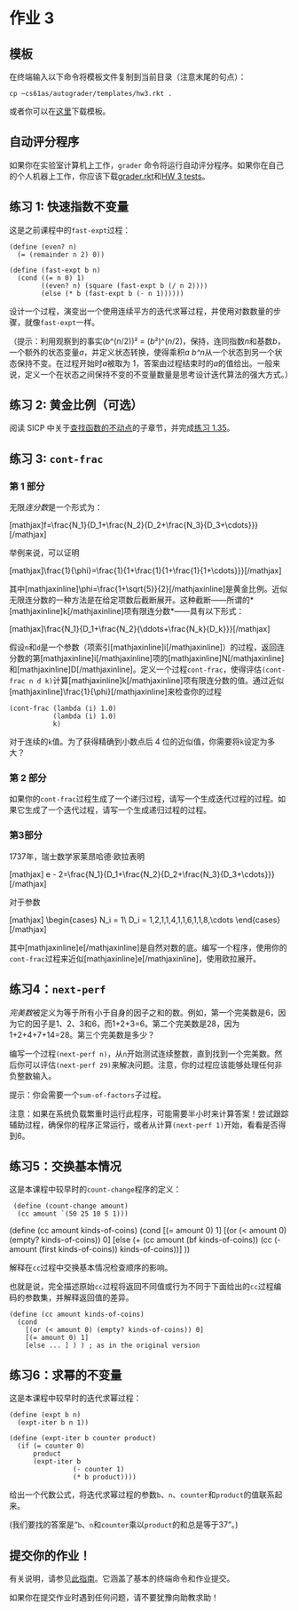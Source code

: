 # 作业 3

## 模板

在终端输入以下命令将模板文件复制到当前目录（注意末尾的句点）：

```
cp ~cs61as/autograder/templates/hw3.rkt . 
```

或者你可以在[这里](http://inst.eecs.berkeley.edu/~cs61as/templates/hw3.rkt)下载模板。

## 自动评分程序

如果你在实验室计算机上工作，`grader` 命令将运行自动评分程序。如果你在自己的个人机器上工作，你应该下载[grader.rkt](http://inst.eecs.berkeley.edu/~cs61as/autograder/grader.rkt)和[HW 3 tests](http://inst.eecs.berkeley.edu/~cs61as/autograder/tests/hw3-tests.rkt)。

## 练习 1: 快速指数不变量

这是之前课程中的`fast-expt`过程：

```
(define (even? n)
  (= (remainder n 2) 0))

(define (fast-expt b n)
  (cond ((= n 0) 1)
        ((even? n) (square (fast-expt b (/ n 2))))
        (else (* b (fast-expt b (- n 1))))))
```

设计一个过程，演变出一个使用连续平方的迭代求幂过程，并使用对数数量的步骤，就像`fast-expt`一样。

（提示：利用观察到的事实(*b*^(*n*/2))² = (*b*²)^(*n*/2)，保持，连同指数*n*和基数*b*，一个额外的状态变量*a*，并定义状态转换，使得乘积*a b^n*从一个状态到另一个状态保持不变。在过程开始时*a*被取为 1，答案由过程结束时的*a*的值给出。一般来说，定义一个在状态之间保持不变的不变量数量是思考设计迭代算法的强大方式。）

## 练习 2: 黄金比例（可选）

阅读 SICP 中关于[查找函数的不动点](http://mitpress.mit.edu/sicp/full-text/book/book-Z-H-12.html#%_sec_Temp_106)的子章节，并完成[练习 1.35](http://mitpress.mit.edu/sicp/full-text/book/book-Z-H-12.html#%25_thm_1.35)。

## 练习 3: `cont-frac`

### 第 1 部分

无限*连分数*是一个形式为：

[mathjax]f=\frac{N_1}{D_1+\frac{N_2}{D_2+\frac{N_3}{D_3+\cdots}}}[/mathjax]

举例来说，可以证明

[mathjax]\frac{1}{\phi}=\frac{1}{1+\frac{1}{1+\frac{1}{1+\cdots}}}[/mathjax]

其中[mathjaxinline]\phi=\frac{1+\sqrt{5}}{2}[/mathjaxinline]是黄金比例。近似无限连分数的一种方法是在给定项数后截断展开。这种截断——所谓的*[mathjaxinline]k[/mathjaxinline]项有限连分数*——具有以下形式：

[mathjax]\frac{N_1}{D_1+\frac{N_2}{\ddots+\frac{N_k}{D_k}}}[/mathjax]

假设`n`和`d`是一个参数（项索引[mathjaxinline]i[/mathjaxinline]）的过程，返回连分数的第[mathjaxinline]i[/mathjaxinline]项的[mathjaxinline]N[/mathjaxinline]和[mathjaxinline]D[/mathjaxinline]。定义一个过程`cont-frac`，使得评估`(cont-frac n d k)`计算[mathjaxinline]k[/mathjaxinline]项有限连分数的值。通过近似[mathjaxinline]\frac{1}{\phi}[/mathjaxinline]来检查你的过程

```
(cont-frac (lambda (i) 1.0)
           (lambda (i) 1.0)
           k) 
```

对于连续的`k`值。为了获得精确到小数点后 4 位的近似值，你需要将`k`设定为多大？

### 第 2 部分

如果你的`cont-frac`过程生成了一个递归过程，请写一个生成迭代过程的过程。如果它生成了一个迭代过程，请写一个生成递归过程的过程。

### 第3部分

1737年，瑞士数学家莱昂哈德·欧拉表明

[mathjax] e - 2=\frac{N_1}{D_1+\frac{N_2}{D_2+\frac{N_3}{D_3+\cdots}}} [/mathjax]

对于参数

[mathjax] \begin{cases} N_i = 1\\ D_i = 1,2,1,1,4,1,1,6,1,1,8,\cdots \end{cases} [/mathjax]

其中[mathjaxinline]e[/mathjaxinline]是自然对数的底。编写一个程序，使用你的`cont-frac`过程来近似[mathjaxinline]e[/mathjaxinline]，使用欧拉展开。

## 练习4：`next-perf`

*完美数*被定义为等于所有小于自身的因子之和的数。例如，第一个完美数是6，因为它的因子是1、2、3和6，而1+2+3=6。第二个完美数是28，因为1+2+4+7+14=28。第三个完美数是多少？

编写一个过程`(next-perf n)`，从`n`开始测试连续整数，直到找到一个完美数。然后你可以评估`(next-perf 29)`来解决问题。注意，你的过程应该能够处理任何非负整数输入。

提示：你会需要一个`sum-of-factors`子过程。

注意：如果在系统负载繁重时运行此程序，可能需要半小时来计算答案！尝试跟踪辅助过程，确保你的程序正常运行，或者从计算`(next-perf 1)`开始，看看是否得到6。

## 练习5：交换基本情况

这是本课程中较早时的`count-change`程序的定义：

```
 (define (count-change amount)
  (cc amount `(50 25 10 5 1)))
```

(define (cc amount kinds-of-coins) (cond [(= amount 0) 1] [(or (< amount 0) (empty? kinds-of-coins)) 0] [else (+ (cc amount (bf kinds-of-coins)) (cc (- amount (first kinds-of-coins)) kinds-of-coins))] ))

解释在`cc`过程中交换基本情况检查顺序的影响。

也就是说，完全描述原始`cc`过程将返回不同值或行为不同于下面给出的`cc`过程编码的参数集，并解释返回值的差异。

```
(define (cc amount kinds-of-coins)
  (cond
    [(or (< amount 0) (empty? kinds-of-coins)) 0]
    [(= amount 0) 1]
    [else ... ] ) ) ; as in the original version
```

## 练习6：求幂的不变量

这是本课程中较早时的迭代求幂过程：

```
(define (expt b n)
  (expt-iter b n 1))

(define (expt-iter b counter product)
  (if (= counter 0)
      product
      (expt-iter b
                (- counter 1)
                (* b product))))
```

给出一个代数公式，将迭代求幂过程的参数`b`、`n`、`counter`和`product`的值联系起来。

(我们要找的答案是“`b`、`n`和`counter`乘以`product`的和总是等于37”。)

## 提交你的作业！

有关说明，请参见[此指南](../submit.html)。它涵盖了基本的终端命令和作业提交。

如果你在提交作业时遇到任何问题，请不要犹豫向助教求助！
